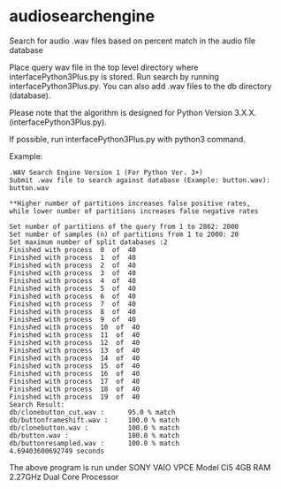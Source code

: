 audiosearchengine
=================

Search for audio .wav files based on percent match in the audio file database

Place query wav file in the top level directory where interfacePython3Plus.py is stored.
Run search by running interfacePython3Plus.py. You can also add .wav files to the
db directory (database). 

Please note that the algorithm is designed for Python Version 3.X.X. (interfacePython3Plus.py).

If possible, run interfacePython3Plus.py with python3 command.

Example:

	.WAV Search Engine Version 1 (For Python Ver. 3+) 
	Submit .wav file to search against database (Example: button.wav): button.wav

	**Higher number of partitions increases false positive rates, 
	while lower number of partitions increases false negative rates

	Set number of partitions of the query from 1 to 2862: 2000
	Set number of samples (n) of partitions from 1 to 2000: 20
	Set maximum number of split databases :2
	Finished with process  0  of  40
	Finished with process  1  of  40
	Finished with process  2  of  40
	Finished with process  3  of  40
	Finished with process  4  of  40
	Finished with process  5  of  40
	Finished with process  6  of  40
	Finished with process  7  of  40
	Finished with process  8  of  40
	Finished with process  9  of  40
	Finished with process  10  of  40
	Finished with process  11  of  40
	Finished with process  12  of  40
	Finished with process  13  of  40
	Finished with process  14  of  40
	Finished with process  15  of  40
	Finished with process  16  of  40
	Finished with process  17  of  40
	Finished with process  18  of  40
	Finished with process  19  of  40
	Search Result:
	db/clonebutton_cut.wav :      95.0 % match
	db/buttonframeshift.wav :     100.0 % match
	db/clonebutton.wav :          100.0 % match
	db/button.wav :               100.0 % match
	db/buttonresampled.wav :      100.0 % match
	4.69403600692749 seconds

The above program is run under SONY VAIO VPCE Model Ci5 4GB RAM 2.27GHz Dual Core Processor
